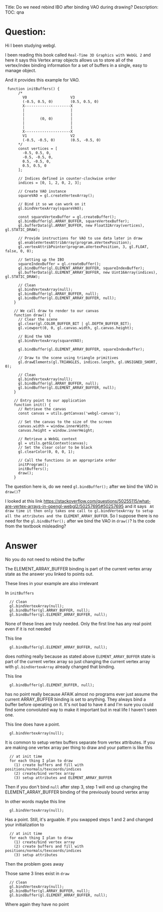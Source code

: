 Title: Do we need rebind IBO after binding VAO during drawing?
Description:
TOC: qna

# Question:

Hi I been studying webgl.

I been reading this book called `Real-Time 3D Graphics with WebGL 2` and here it says this Vertex array objects allows us to store all of the vertex/index binding information for a set of buffers in a single, easy to manage object.

And it provides this example for VAO. 

  
```
 function initBuffers() {
      /*
        V0                    V3
        (-0.5, 0.5, 0)        (0.5, 0.5, 0)
        X---------------------X
        |                     |
        |                     |
        |       (0, 0)        |
        |                     |
        |                     |
        X---------------------X
        V1                    V2
        (-0.5, -0.5, 0)       (0.5, -0.5, 0)
      */
      const vertices = [
        -0.5, 0.5, 0,
        -0.5, -0.5, 0,
        0.5, -0.5, 0,
        0.5, 0.5, 0
      ];

      // Indices defined in counter-clockwise order
      indices = [0, 1, 2, 0, 2, 3];

      // Create VAO instance
      squareVAO = gl.createVertexArray();

      // Bind it so we can work on it
      gl.bindVertexArray(squareVAO);

      const squareVertexBuffer = gl.createBuffer();
      gl.bindBuffer(gl.ARRAY_BUFFER, squareVertexBuffer);
      gl.bufferData(gl.ARRAY_BUFFER, new Float32Array(vertices), gl.STATIC_DRAW);

      // Provide instructions for VAO to use data later in draw
      gl.enableVertexAttribArray(program.aVertexPosition);
      gl.vertexAttribPointer(program.aVertexPosition, 3, gl.FLOAT, false, 0, 0);

      // Setting up the IBO
      squareIndexBuffer = gl.createBuffer();
      gl.bindBuffer(gl.ELEMENT_ARRAY_BUFFER, squareIndexBuffer);
      gl.bufferData(gl.ELEMENT_ARRAY_BUFFER, new Uint16Array(indices), gl.STATIC_DRAW);

      // Clean
      gl.bindVertexArray(null);
      gl.bindBuffer(gl.ARRAY_BUFFER, null);
      gl.bindBuffer(gl.ELEMENT_ARRAY_BUFFER, null);
    }

    // We call draw to render to our canvas
    function draw() {
      // Clear the scene
      gl.clear(gl.COLOR_BUFFER_BIT | gl.DEPTH_BUFFER_BIT);
      gl.viewport(0, 0, gl.canvas.width, gl.canvas.height);

      // Bind the VAO
      gl.bindVertexArray(squareVAO);

      gl.bindBuffer(gl.ELEMENT_ARRAY_BUFFER, squareIndexBuffer);

      // Draw to the scene using triangle primitives
      gl.drawElements(gl.TRIANGLES, indices.length, gl.UNSIGNED_SHORT, 0);

      // Clean
      gl.bindVertexArray(null);
      gl.bindBuffer(gl.ARRAY_BUFFER, null);
      gl.bindBuffer(gl.ELEMENT_ARRAY_BUFFER, null);
    }

    // Entry point to our application
    function init() {
      // Retrieve the canvas
      const canvas = utils.getCanvas('webgl-canvas');

      // Set the canvas to the size of the screen
      canvas.width = window.innerWidth;
      canvas.height = window.innerHeight;

      // Retrieve a WebGL context
      gl = utils.getGLContext(canvas);
      // Set the clear color to be black
      gl.clearColor(0, 0, 0, 1);

      // Call the functions in an appropriate order
      initProgram();
      initBuffers();
      draw();
    }
```

The question here is, do we need `gl.bindBuffer();` after we bind the VAO in `draw()`? 

I looked at this link https://stackoverflow.com/questions/50255115/what-are-vertex-arrays-in-opengl-webgl2/50257695#50257695 and it says 
` At draw time it then only takes one call to gl.bindVertexArray to setup all the attributes and the ELEMENT_ARRAY_BUFFER`. So I suppose there is no need for the  `gl.bindBuffer();` after we bind the VAO in `draw()`? 
Is the code from the textbook misleading?

# Answer

No you do not need to rebind the buffer

The ELEMENT_ARRAY_BUFFER binding is part of the current vertex array state as the answer you linked to points out.

These lines in your example are also irrelevant

In `initBuffers`

      // Clean
      gl.bindVertexArray(null);
      gl.bindBuffer(gl.ARRAY_BUFFER, null);
      gl.bindBuffer(gl.ELEMENT_ARRAY_BUFFER, null);

None of these lines are truly needed. Only the first line has any real point even if it is not needed

This line


      gl.bindBuffer(gl.ELEMENT_ARRAY_BUFFER, null);

does nothing really because as stated above `ELEMENT_ARRAY_BUFFER` state is part of the current vertex array so just changing the current vertex array with `gl.bindVertexArray` already changed that binding.

This line 

      gl.bindBuffer(gl.ELEMENT_BUFFER, null);

has no point really because AFAIK almost no programs ever just assume the current ARRAY_BUFFER binding is set to anything. They always bind a buffer before operating on it. It's not bad to have it and I'm sure you could find some convoluted way to make it important but in real life I haven't seen one.

This line does have a point.

      gl.bindVertexArray(null);

It is common to setup vertex buffers separate from vertex attributes. If you are making one vertex array per thing to draw and your pattern is like this

      // at init time
      for each thing I plan to draw
        (1) create buffers and fill with positions/normals/texcoords/indices
        (2) create/bind vertex array
        (3) setup attributes and ELEMENT_ARRAY_BUFFER

Then if you don't bind `null` after step 3, step 1 will end up changing the ELEMENT_ARRAY_BUFFER binding of the previously bound vertex array

In other words maybe this line

      gl.bindVertexArray(null);

Has a point. Still, it's arguable. If you swapped steps 1 and 2 and changed your initialization to

      // at init time
      for each thing I plan to draw
        (1) create/bind vertex array
        (2) create buffers and fill with positions/normals/texcoords/indices
        (3) setup attributes

Then the problem goes away

Those same 3 lines exist in `draw`

      // Clean
      gl.bindVertexArray(null);
      gl.bindBuffer(gl.ARRAY_BUFFER, null);
      gl.bindBuffer(gl.ELEMENT_ARRAY_BUFFER, null);

Where again they have no point
